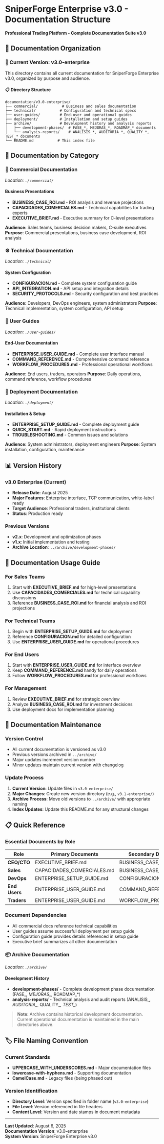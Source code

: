# SniperForge Enterprise v3.0 - Documentation Structure

**Professional Trading Platform - Complete Documentation Suite v3.0**

## 📁 Documentation Organization

### **📂 Current Version: v3.0-enterprise**

This directory contains all current documentation for SniperForge Enterprise v3.0, organized by purpose and audience.

#### **📋 Directory Structure**
```
documentation/v3.0-enterprise/
├── commercial/           # Business and sales documentation
├── technical/           # Configuration and technical specs
├── user-guides/         # End-user and operational guides
├── deployment/          # Installation and setup guides
├── archive/             # Development history and analysis reports
│   ├── development-phases/  # FASE_*, MEJORAS_*, ROADMAP_* documents
│   └── analysis-reports/    # ANALISIS_*, AUDITORIA_*, QUALITY_*, TEST_* documents
└── README.md           # This index file
```

## 🏢 Documentation by Category

### **💼 Commercial Documentation**
*Location: `./commercial/`*

#### **Business Presentations**
- **BUSINESS_CASE_ROI.md** - ROI analysis and revenue projections
- **CAPACIDADES_COMERCIALES.md** - Technical capabilities for trading experts
- **EXECUTIVE_BRIEF.md** - Executive summary for C-level presentations

**Audience**: Sales teams, business decision makers, C-suite executives
**Purpose**: Commercial presentations, business case development, ROI analysis

### **⚙️ Technical Documentation**
*Location: `./technical/`*

#### **System Configuration**
- **CONFIGURACION.md** - Complete system configuration guide
- **API_INTEGRATION.md** - API setup and integration details
- **SECURITY_PROTOCOLS.md** - Security configuration and best practices

**Audience**: Developers, DevOps engineers, system administrators
**Purpose**: Technical implementation, system configuration, API setup

### **👥 User Guides**
*Location: `./user-guides/`*

#### **End-User Documentation**
- **ENTERPRISE_USER_GUIDE.md** - Complete user interface manual
- **COMMAND_REFERENCE.md** - Comprehensive command reference
- **WORKFLOW_PROCEDURES.md** - Professional operational workflows

**Audience**: End users, traders, operators
**Purpose**: Daily operations, command reference, workflow procedures

### **🚀 Deployment Documentation**
*Location: `./deployment/`*

#### **Installation & Setup**
- **ENTERPRISE_SETUP_GUIDE.md** - Complete deployment guide
- **QUICK_START.md** - Rapid deployment instructions
- **TROUBLESHOOTING.md** - Common issues and solutions

**Audience**: System administrators, deployment engineers
**Purpose**: System installation, configuration, maintenance

## 📊 Version History

### **v3.0 Enterprise (Current)**
- **Release Date**: August 2025
- **Major Features**: Enterprise interface, TCP communication, white-label ready
- **Target Audience**: Professional traders, institutional clients
- **Status**: Production ready

### **Previous Versions**
- **v2.x**: Development and optimization phases
- **v1.x**: Initial implementation and testing
- **Archive Location**: `../archive/development-phases/`

## 🎯 Documentation Usage Guide

### **For Sales Teams**
1. Start with **EXECUTIVE_BRIEF.md** for high-level presentations
2. Use **CAPACIDADES_COMERCIALES.md** for technical capability discussions
3. Reference **BUSINESS_CASE_ROI.md** for financial analysis and ROI projections

### **For Technical Teams**
1. Begin with **ENTERPRISE_SETUP_GUIDE.md** for deployment
2. Reference **CONFIGURACION.md** for detailed configuration
3. Use **ENTERPRISE_USER_GUIDE.md** for operational procedures

### **For End Users**
1. Start with **ENTERPRISE_USER_GUIDE.md** for interface overview
2. Keep **COMMAND_REFERENCE.md** handy for daily operations
3. Follow **WORKFLOW_PROCEDURES.md** for professional workflows

### **For Management**
1. Review **EXECUTIVE_BRIEF.md** for strategic overview
2. Analyze **BUSINESS_CASE_ROI.md** for investment decisions
3. Use deployment docs for implementation planning

## 🔄 Documentation Maintenance

### **Version Control**
- All current documentation is versioned as v3.0
- Previous versions archived in `../archive/`
- Major updates increment version number
- Minor updates maintain current version with changelog

### **Update Process**
1. **Current Version**: Update files in `v3.0-enterprise/`
2. **Major Changes**: Create new version directory (e.g., `v3.1-enterprise/`)
3. **Archive Process**: Move old versions to `../archive/` with appropriate naming
4. **Index Updates**: Update this README.md for any structural changes

## 📋 Quick Reference

### **Essential Documents by Role**

| Role | Primary Documents | Secondary Documents |
|------|------------------|-------------------|
| **CEO/CTO** | EXECUTIVE_BRIEF.md | BUSINESS_CASE_ROI.md |
| **Sales** | CAPACIDADES_COMERCIALES.md | BUSINESS_CASE_ROI.md |
| **DevOps** | ENTERPRISE_SETUP_GUIDE.md | CONFIGURACION.md |
| **End Users** | ENTERPRISE_USER_GUIDE.md | COMMAND_REFERENCE.md |
| **Traders** | ENTERPRISE_USER_GUIDE.md | WORKFLOW_PROCEDURES.md |

### **Document Dependencies**
- All commercial docs reference technical capabilities
- User guides assume successful deployment per setup guide
- Configuration guide provides details referenced in setup guide
- Executive brief summarizes all other documentation

### **📦 Archive Documentation**
*Location: `./archive/`*

#### **Development History**
- **development-phases/** - Complete development phase documentation (FASE_*, MEJORAS_*, ROADMAP_*)
- **analysis-reports/** - Technical analysis and audit reports (ANALISIS_*, AUDITORIA_*, QUALITY_*, TEST_*)

> **Note**: Archive contains historical development documentation. Current operational documentation is maintained in the main directories above.

## 🏷️ File Naming Convention

### **Current Standards**
- **UPPERCASE_WITH_UNDERSCORES.md** - Major documentation files
- **lowercase-with-hyphens.md** - Supporting documentation
- **CamelCase.md** - Legacy files (being phased out)

### **Version Identification**
- **Directory Level**: Version specified in folder name (`v3.0-enterprise`)
- **File Level**: Version referenced in file headers
- **Content Level**: Version and date stamps in document metadata

---

**Last Updated**: August 6, 2025  
**Documentation Version**: v3.0-enterprise  
**System Version**: SniperForge Enterprise v3.0
